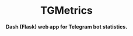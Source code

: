 <h1 align="center">TGMetrics</h1>
<h4 align="center">Dash (Flask) web app for Telegram bot statistics.</h4>